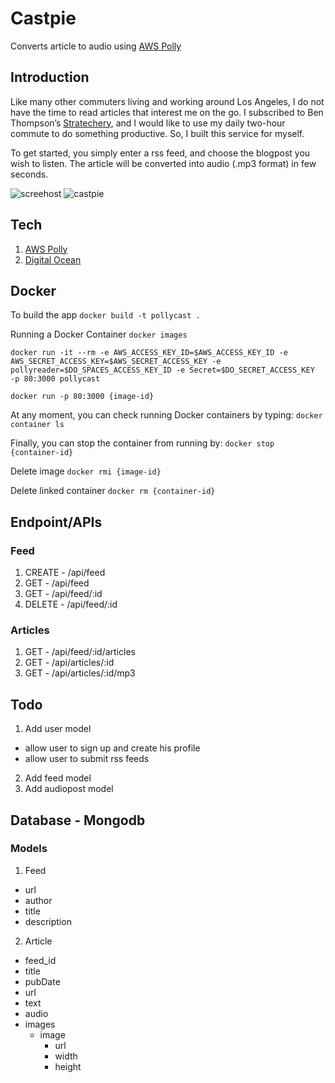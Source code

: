 # Castpie
Converts article to audio using [AWS Polly](https://aws.amazon.com/polly/)

## Introduction
Like many other commuters living and working around Los Angeles, I do not have the time to read articles that interest me on the go. I subscribed to Ben Thompson’s [Stratechery](https://stratechery.com/), and I would like to use my daily two-hour commute to do something productive. So, I built this service for myself.

To get started, you simply enter a rss feed, and choose the blogpost you wish to listen.  The article will be converted into audio (.mp3 format) in few seconds.

![screehost][screenshot]
![castpie][demo]


## Tech
1. [AWS Polly](https://aws.amazon.com/polly/)
2. [Digital Ocean](https://www.digitalocean.com/)

## Docker
To build the app
`docker build -t pollycast .`

Running a Docker Container
`docker images`

`docker run -it --rm -e AWS_ACCESS_KEY_ID=$AWS_ACCESS_KEY_ID -e AWS_SECRET_ACCESS_KEY=$AWS_SECRET_ACCESS_KEY -e pollyreader=$DO_SPACES_ACCESS_KEY_ID -e Secret=$DO_SECRET_ACCESS_KEY  -p 80:3000 pollycast`

`docker run -p 80:3000 {image-id}`

At any moment, you can check running Docker containers by typing:
`docker container ls`

Finally, you can stop the container from running by:
`docker stop {container-id}`

Delete image
`docker rmi {image-id}`

Delete linked container
`docker rm {container-id}`

## Endpoint/APIs
### Feed
1. CREATE - /api/feed
2. GET - /api/feed
3. GET - /api/feed/:id
4. DELETE - /api/feed/:id

### Articles
1. GET - /api/feed/:id/articles
2. GET - /api/articles/:id
3. GET - /api/articles/:id/mp3

## Todo
1. Add user model
  * allow user to sign up and create his profile
  * allow user to submit rss feeds
2. Add feed model
3. Add audiopost model

## Database - Mongodb
### Models
1. Feed
  * url
  * author
  * title
  * description  
2. Article
  * feed_id
  * title
  * pubDate
  * url
  * text
  * audio
  * images
    * image
      * url
      * width
      * height  

[screenshot]: https://pollyaudio.sfo2.digitaloceanspaces.com/assets/assets/screenshot.png
[demo]: https://pollyaudio.sfo2.digitaloceanspaces.com/assets/assets/castpie.gif